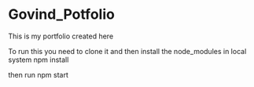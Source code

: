 # Govind_Potfolio

This is my portfolio created here

To run this you need to clone it and then install the node_modules in local system
npm install

then run
npm start
